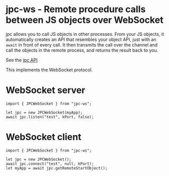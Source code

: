 <!--
SPDX-FileCopyrightText: 2024 Mustang GmbH <contact@mustang.im>>

SPDX-License-Identifier: EUPL-1.2
-->

# jpc-ws - Remote procedure calls between JS objects over WebSocket

jpc allows you to call JS objects in other processes. From your JS objects, it automatically
creates an API that resembles your object API, just with an `await` in front of every call.
It then transmits the call over the channel and call the objects in the remote process,
and returns the result back to you.

See the [jpc API](https://github.com/benbucksch/jpc/#README.md)

This implements the WebSocket protocol.

# WebSocket server

```
import { JPCWebSocket } from "jpc-ws";

let jpc = new JPCWebSocket(myApp);
await jpc.listen("test", kPort, false);
```


# WebSocket client

```
import { JPCWebSocket } from "jpc-ws";

let jpc = new JPCWebSocket();
await jpc.connect("test", null, kPort);
let myApp = await jpc.getRemoteStartObject();
```
